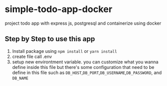 # simple-todo-app-docker
project todo app with express js, postgresql and containerize using docker

## Step by Step to use this app
1. Install package using `npm install` or `yarn install`
2. create file call .env 
3. setup new environtment variable. you can customize what you wanna define inside this file
   but there's some configuration that need to be define in this file such as
   `DB_HOST`,`DB_PORT`,`DB_USERNAME`,`DB_PASSWORD`, and `DB_NAME`
